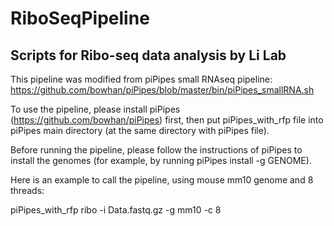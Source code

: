 # RiboSeqPipeline
## Scripts for Ribo-seq data analysis by Li Lab
This pipeline was modified from piPipes small RNAseq pipeline: https://github.com/bowhan/piPipes/blob/master/bin/piPipes_smallRNA.sh

To use the pipeline, please install piPipes (https://github.com/bowhan/piPipes) first, then put piPipes_with_rfp file into piPipes main directory (at the same directory with piPipes file).

Before running the pipeline, please follow the instructions of piPipes to install the genomes (for example, by running piPipes install -g GENOME).

Here is an example to call the pipeline, using mouse mm10 genome and 8 threads:

piPipes_with_rfp ribo -i Data.fastq.gz -g mm10 -c 8
